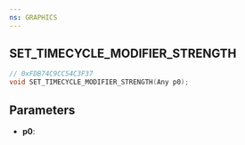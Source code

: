 ```yaml
---
ns: GRAPHICS
---
```

## SET_TIMECYCLE_MODIFIER_STRENGTH

```c
// 0xFDB74C9CC54C3F37
void SET_TIMECYCLE_MODIFIER_STRENGTH(Any p0);
```

## Parameters
* **p0**:
